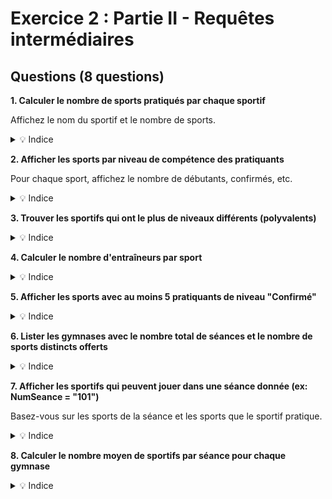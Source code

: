 # Exercice 2 : Partie II - Requêtes intermédiaires

## Questions (8 questions)

**1. Calculer le nombre de sports pratiqués par chaque sportif**

Affichez le nom du sportif et le nombre de sports.

<details>
<summary>💡 Indice</summary>

Comptez les entrées dans `Jouer` en groupant par NumLicence, puis joignez avec `Sportif`.
</details>

**2. Afficher les sports par niveau de compétence des pratiquants**

Pour chaque sport, affichez le nombre de débutants, confirmés, etc.

<details>
<summary>💡 Indice</summary>

Utilisez `GROUP BY NumSport` et `CASE` ou `COUNT()` avec des conditions sur le champ Niveau.
</details>

**3. Trouver les sportifs qui ont le plus de niveaux différents (polyvalents)**

<details>
<summary>💡 Indice</summary>

Comptez les niveaux distincts par sportif (en combinant Jouer, Entrainer, Arbitrer), puis trouvez le maximum.
</details>

**4. Calculer le nombre d'entraîneurs par sport**

<details>
<summary>💡 Indice</summary>

Comptez les entrées distinctes dans `Entrainer` en groupant par NumSport.
</details>

**5. Afficher les sports avec au moins 5 pratiquants de niveau "Confirmé"**

<details>
<summary>💡 Indice</summary>

Filtrez `Jouer` où Niveau = "Confirmé", comptez, et appliquez HAVING pour le minimum de 5.
</details>

**6. Lister les gymnases avec le nombre total de séances et le nombre de sports distincts offerts**

<details>
<summary>💡 Indice</summary>

Comptez les séances et les sports distincts en groupant par NumGymnase.
</details>

**7. Afficher les sportifs qui peuvent jouer dans une séance donnée (ex: NumSeance = "101")**

Basez-vous sur les sports de la séance et les sports que le sportif pratique.

<details>
<summary>💡 Indice</summary>

Trouvez d'abord le sport de la séance, puis les sportifs qui pratiquent ce sport.
</details>

**8. Calculer le nombre moyen de sportifs par séance pour chaque gymnase**

<details>
<summary>💡 Indice</summary>

Utilisez le champ `MaxSportifs` dans `Seance` et groupez par gymnase (ou comptez les participants réels).
</details>
